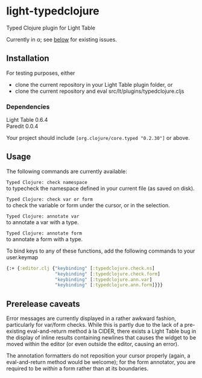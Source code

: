 light-typedclojure
==================
Typed Clojure plugin for Light Table

Currently in α; see [below](#prerelease-caveats) for existing issues.

## Installation
For testing purposes, either
- clone the current repository in your Light Table plugin folder, or
- clone the current repository and eval src/lt/plugins/typedclojure.cljs

### Dependencies
Light Table 0.6.4  
Paredit 0.0.4

Your project should include `[org.clojure/core.typed "0.2.30"]` or above.

## Usage
The following commands are currently available:

`Typed Clojure: check namespace`  
to typecheck the namespace defined in your current file (as saved on disk).

`Typed Clojure: check var or form`  
to check the variable or form under the cursor, or in the selection.

`Typed Clojure: annotate var`  
to annotate a var with a type.

`Typed Clojure: annotate form`  
to annotate a form with a type.

To bind keys to any of these functions, add the following commands to your user.keymap
```clojure
{:+ {:editor.clj {"keybinding" [:typedclojure.check.ns]
                  "keybinding" [:typedclojure.check.form]
                  "keybinding" [:typedclojure.ann.var]
                  "keybinding" [:typedclojure.ann.form]}}}
```

## Prerelease caveats
Error messages are currently displayed in a rather awkward fashion, particularly for var/form checks. While this is partly due to the lack of a pre-existing eval-and-return method à la CIDER, there exists a Light Table bug in the display of inline results containing newlines that causes the widget to be moved within the editor (or even outside the editor, causing an error).

The annotation formatters do not reposition your cursor properly (again, a eval-and-return method would be welcome); for the form annotator, you are required to be *within* a form rather than at its boundaries.

